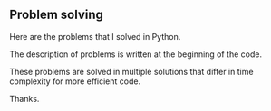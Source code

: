 ## Problem solving
Here are the problems that I solved in Python.

The description of problems is written at the beginning of the code.

These problems are solved in multiple solutions that differ in time complexity for more efficient code.

Thanks.
